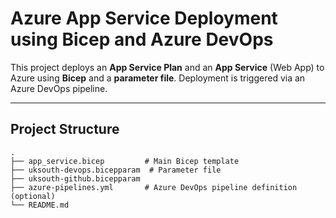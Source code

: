 # Azure App Service Deployment using Bicep and Azure DevOps

This project deploys an **App Service Plan** and an **App Service** (Web App) to Azure using **Bicep** and a **parameter file**. Deployment is triggered via an Azure DevOps pipeline.

---

## Project Structure
```plaintext
.
├── app_service.bicep         # Main Bicep template
├── uksouth-devops.bicepparam  # Parameter file
├── uksouth-github.bicepparam
├── azure-pipelines.yml       # Azure DevOps pipeline definition (optional)
└── README.md